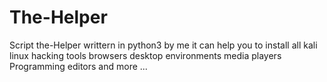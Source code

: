 # The-Helper
Script the-Helper writtern in python3 by me it can help you to install  all kali linux hacking tools browsers desktop environments media players Programming editors and more ...
